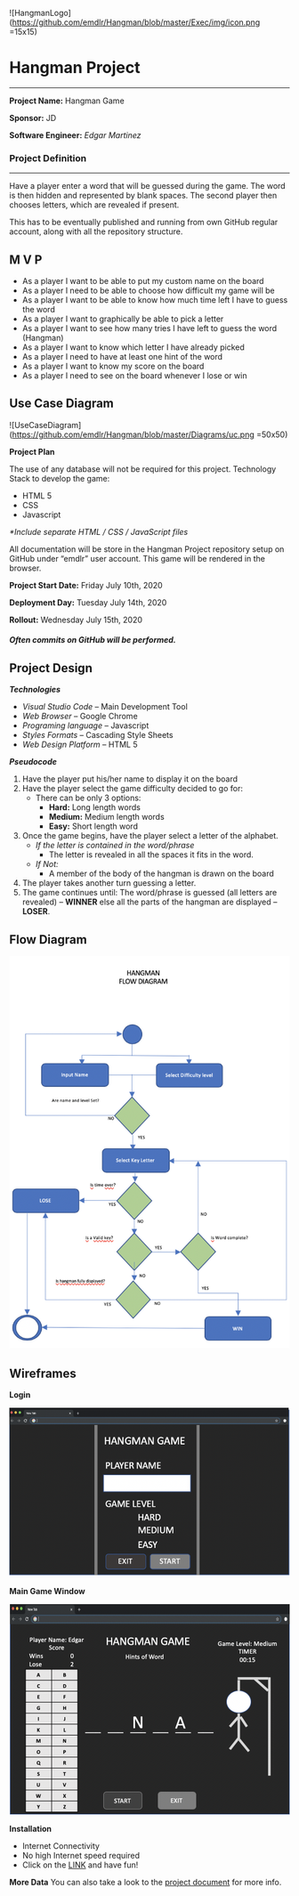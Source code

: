 ![HangmanLogo](https://github.com/emdlr/Hangman/blob/master/Exec/img/icon.png =15x15)
# Hangman Project
---
**Project Name:** Hangman Game

**Sponsor:** JD

**Software Engineer:** _Edgar Martinez_

### Project Definition
---

Have a player enter a word that will be guessed during the game. The word is then hidden and represented by blank spaces. The second player then chooses letters, which are revealed if present.

This has to be eventually published and running from own GitHub regular account, along with all the repository structure.

**M V P**
---

- As a player I want to be able to put my custom name on the board
- As a player I need to be able to choose how difficult my game will be
- As a player I want to be able to know how much time left I have to guess the word
- As a player I want to graphically be able to pick a letter
- As a player I want to see how many tries I have left to guess the word (Hangman)
- As a player I want to know which letter I have already picked
- As a player I need to have at least one hint of the word
- As a player I want to know my score on the board
- As a player I need to see on the board whenever I lose or win

**Use Case Diagram**
---

![UseCaseDiagram](https://github.com/emdlr/Hangman/blob/master/Diagrams/uc.png =50x50)

**Project Plan**

The use of any database will not be required for this project.
Technology Stack to develop the game:
- HTML 5
- CSS
- Javascript

 _*Include separate HTML / CSS / JavaScript files_

All documentation will be store in the Hangman Project repository setup on GitHub under “emdlr” user account. This game will be rendered in the browser.

**Project Start Date:** Friday July 10th, 2020

**Deployment Day:** Tuesday July 14th, 2020

**Rollout:** Wednesday July 15th, 2020

##### Often commits on GitHub will be performed.

**Project Design**
---

**_Technologies_**
- *Visual Studio Code* – Main Development Tool
- *Web Browser* – Google Chrome
- *Programing language* – Javascript
- *Styles Formats* – Cascading Style Sheets
- *Web Design Platform* – HTML 5


**_Pseudocode_**

1. Have the player put his/her name to display it on the board
2. Have the player select the game difficulty decided to go for:
    - There can be only 3 options:
        - **Hard:** Long length words
        - **Medium:** Medium length words
        - **Easy:** Short length word
3. Once the game begins, have the player select a letter of the alphabet.    
    - *If the letter is contained in the word/phrase*
        - The letter is revealed in all the spaces it fits in the word.
    - *If Not:*
        - A member of the body of the hangman is drawn on the board
4. The player takes another turn guessing a letter. 
5. The game continues until:
The word/phrase is guessed (all letters are revealed) – **WINNER** else
all the parts of the hangman are displayed – **LOSER**.

**Flow Diagram**
---

![FlowDiagram](https://github.com/emdlr/Hangman/blob/master/Diagrams/flowdiagram.png)

**Wireframes**
---
**Login**

![Wireframe1](https://github.com/emdlr/Hangman/blob/master/Diagrams/wf1.png)

**Main Game Window**

![Wireframe1](https://github.com/emdlr/Hangman/blob/master/Diagrams/wf2.png)

**Installation**

- Internet Connectivity
- No high Internet speed required
- Click on the [LINK](https://emdlr.github.io/Hangman/) and have fun!

**More Data**
You can also take a look to the [project document](https://github.com/emdlr/Hangman/blob/master/Docs/Charter%20Hangman%20Game.docx) for more info.